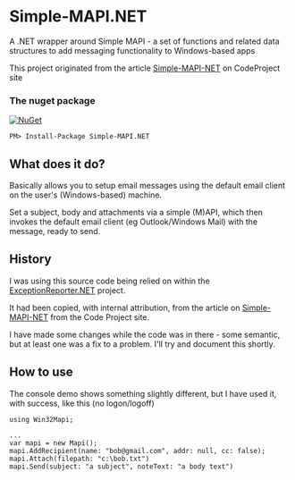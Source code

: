 # Simple-MAPI.NET
A .NET wrapper around Simple MAPI - a set of functions and related data structures to add messaging functionality to Windows-based apps

This project originated from the article [Simple-MAPI-NET](https://www.codeproject.com/Articles/2048/Simple-MAPI-NET) on CodeProject site

### The nuget package
 [![NuGet](https://img.shields.io/nuget/v/Simple-MAPI.NET.svg)](https://www.nuget.org/packages/Simple-MAPI.NET/)
```
PM> Install-Package Simple-MAPI.NET
```

## What does it do?

Basically allows you to setup email messages using the default email client on the user's (Windows-based) machine. 

Set a subject, body and attachments via a simple (M)API, which then invokes the default email client (eg Outlook/Windows Mail) with the message, ready to send.

## History

I was using this source code being relied on within the [ExceptionReporter.NET](https://github.com/PandaWood/ExceptionReporter.NET) project.

It had been copied, with internal attribution, from the article on [Simple-MAPI-NET](https://www.codeproject.com/Articles/2048/Simple-MAPI-NET) from the Code Project site.

I have made some changes while the code was in there - some semantic, but at least one was a fix to a problem. I'll try and document this shortly.

## How to use

The console demo shows something slightly different, but I have used it, with success, like this (no logon/logoff)
```
using Win32Mapi;

...
var mapi = new Mapi();
mapi.AddRecipient(name: "bob@gmail.com", addr: null, cc: false);
mapi.Attach(filepath: "c:\bob.txt")
mapi.Send(subject: "a subject", noteText: "a body text")
```